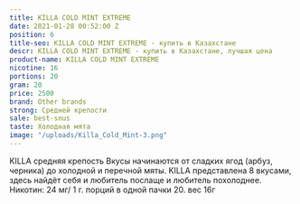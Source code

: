 ```yaml
---
title: KILLA COLD MINT EXTREME
date: 2021-01-28 00:52:00 Z
position: 6
title-seo: KILLA COLD MINT EXTREME - купить в Казахстане
descr: KILLA COLD MINT EXTREME - купить в Казахстане, лучшая цена
product-name: KILLA COLD MINT EXTREME
nicotine: 16
portions: 20
gram: 20
price: 2500
brand: Other brands
strong: Средней крепости
sale: best-snus
taste: Холодная мята
image: "/uploads/Killa_Cold_Mint-3.png"
---
```


KILLA  средняя крепость
Вкусы начинаются от сладких ягод (арбуз, черника) до холодной и перечной мяты. 
KILLA представлена 8 вкусами, здесь найдёт себя и любитель послаще и любитель похолоднее.
Никотин: 24 мг/ 1 г. 
порций в одной пачки 20. вес 16г
